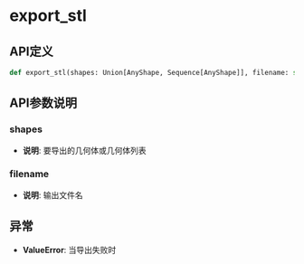 # export_stl

## API定义

```python
def export_stl(shapes: Union[AnyShape, Sequence[AnyShape]], filename: str) -> None
```

## API参数说明

### shapes

- **说明**: 要导出的几何体或几何体列表

### filename

- **说明**: 输出文件名

## 异常

- **ValueError**: 当导出失败时
